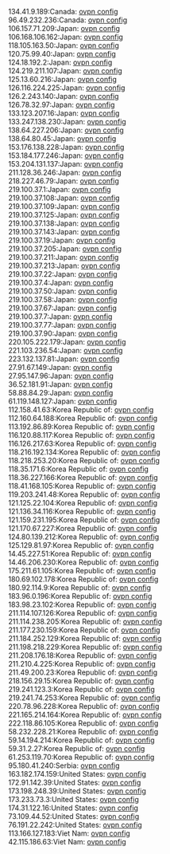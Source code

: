 134.41.9.189:Canada: [ovpn config](vpn/134_41_9_189.ovpn)  
96.49.232.236:Canada: [ovpn config](vpn/96_49_232_236.ovpn)  
106.157.71.209:Japan: [ovpn config](vpn/106_157_71_209.ovpn)  
106.168.106.162:Japan: [ovpn config](vpn/106_168_106_162.ovpn)  
118.105.163.50:Japan: [ovpn config](vpn/118_105_163_50.ovpn)  
120.75.99.40:Japan: [ovpn config](vpn/120_75_99_40.ovpn)  
124.18.192.2:Japan: [ovpn config](vpn/124_18_192_2.ovpn)  
124.219.211.107:Japan: [ovpn config](vpn/124_219_211_107.ovpn)  
125.13.60.216:Japan: [ovpn config](vpn/125_13_60_216.ovpn)  
126.116.224.225:Japan: [ovpn config](vpn/126_116_224_225.ovpn)  
126.2.243.140:Japan: [ovpn config](vpn/126_2_243_140.ovpn)  
126.78.32.97:Japan: [ovpn config](vpn/126_78_32_97.ovpn)  
133.123.207.16:Japan: [ovpn config](vpn/133_123_207_16.ovpn)  
133.247.138.230:Japan: [ovpn config](vpn/133_247_138_230.ovpn)  
138.64.227.206:Japan: [ovpn config](vpn/138_64_227_206.ovpn)  
138.64.80.45:Japan: [ovpn config](vpn/138_64_80_45.ovpn)  
153.176.138.228:Japan: [ovpn config](vpn/153_176_138_228.ovpn)  
153.184.177.246:Japan: [ovpn config](vpn/153_184_177_246.ovpn)  
153.204.131.137:Japan: [ovpn config](vpn/153_204_131_137.ovpn)  
211.128.36.246:Japan: [ovpn config](vpn/211_128_36_246.ovpn)  
218.227.46.79:Japan: [ovpn config](vpn/218_227_46_79.ovpn)  
219.100.37.1:Japan: [ovpn config](vpn/219_100_37_1.ovpn)  
219.100.37.108:Japan: [ovpn config](vpn/219_100_37_108.ovpn)  
219.100.37.109:Japan: [ovpn config](vpn/219_100_37_109.ovpn)  
219.100.37.125:Japan: [ovpn config](vpn/219_100_37_125.ovpn)  
219.100.37.138:Japan: [ovpn config](vpn/219_100_37_138.ovpn)  
219.100.37.143:Japan: [ovpn config](vpn/219_100_37_143.ovpn)  
219.100.37.19:Japan: [ovpn config](vpn/219_100_37_19.ovpn)  
219.100.37.205:Japan: [ovpn config](vpn/219_100_37_205.ovpn)  
219.100.37.211:Japan: [ovpn config](vpn/219_100_37_211.ovpn)  
219.100.37.213:Japan: [ovpn config](vpn/219_100_37_213.ovpn)  
219.100.37.22:Japan: [ovpn config](vpn/219_100_37_22.ovpn)  
219.100.37.4:Japan: [ovpn config](vpn/219_100_37_4.ovpn)  
219.100.37.50:Japan: [ovpn config](vpn/219_100_37_50.ovpn)  
219.100.37.58:Japan: [ovpn config](vpn/219_100_37_58.ovpn)  
219.100.37.67:Japan: [ovpn config](vpn/219_100_37_67.ovpn)  
219.100.37.7:Japan: [ovpn config](vpn/219_100_37_7.ovpn)  
219.100.37.77:Japan: [ovpn config](vpn/219_100_37_77.ovpn)  
219.100.37.90:Japan: [ovpn config](vpn/219_100_37_90.ovpn)  
220.105.222.179:Japan: [ovpn config](vpn/220_105_222_179.ovpn)  
221.103.236.54:Japan: [ovpn config](vpn/221_103_236_54.ovpn)  
223.132.137.81:Japan: [ovpn config](vpn/223_132_137_81.ovpn)  
27.91.67.149:Japan: [ovpn config](vpn/27_91_67_149.ovpn)  
27.95.147.96:Japan: [ovpn config](vpn/27_95_147_96.ovpn)  
36.52.181.91:Japan: [ovpn config](vpn/36_52_181_91.ovpn)  
58.88.84.29:Japan: [ovpn config](vpn/58_88_84_29.ovpn)  
61.119.148.127:Japan: [ovpn config](vpn/61_119_148_127.ovpn)  
112.158.41.63:Korea Republic of: [ovpn config](vpn/112_158_41_63.ovpn)  
112.160.64.188:Korea Republic of: [ovpn config](vpn/112_160_64_188.ovpn)  
113.192.86.89:Korea Republic of: [ovpn config](vpn/113_192_86_89.ovpn)  
116.120.88.117:Korea Republic of: [ovpn config](vpn/116_120_88_117.ovpn)  
116.126.217.63:Korea Republic of: [ovpn config](vpn/116_126_217_63.ovpn)  
118.216.192.134:Korea Republic of: [ovpn config](vpn/118_216_192_134.ovpn)  
118.218.253.20:Korea Republic of: [ovpn config](vpn/118_218_253_20.ovpn)  
118.35.171.6:Korea Republic of: [ovpn config](vpn/118_35_171_6.ovpn)  
118.36.227.166:Korea Republic of: [ovpn config](vpn/118_36_227_166.ovpn)  
118.41.168.105:Korea Republic of: [ovpn config](vpn/118_41_168_105.ovpn)  
119.203.241.48:Korea Republic of: [ovpn config](vpn/119_203_241_48.ovpn)  
121.125.22.104:Korea Republic of: [ovpn config](vpn/121_125_22_104.ovpn)  
121.136.34.116:Korea Republic of: [ovpn config](vpn/121_136_34_116.ovpn)  
121.159.231.195:Korea Republic of: [ovpn config](vpn/121_159_231_195.ovpn)  
121.170.67.227:Korea Republic of: [ovpn config](vpn/121_170_67_227.ovpn)  
124.80.139.212:Korea Republic of: [ovpn config](vpn/124_80_139_212.ovpn)  
125.129.81.97:Korea Republic of: [ovpn config](vpn/125_129_81_97.ovpn)  
14.45.227.51:Korea Republic of: [ovpn config](vpn/14_45_227_51.ovpn)  
14.46.206.230:Korea Republic of: [ovpn config](vpn/14_46_206_230.ovpn)  
175.211.61.105:Korea Republic of: [ovpn config](vpn/175_211_61_105.ovpn)  
180.69.102.178:Korea Republic of: [ovpn config](vpn/180_69_102_178.ovpn)  
180.92.114.9:Korea Republic of: [ovpn config](vpn/180_92_114_9.ovpn)  
183.96.0.196:Korea Republic of: [ovpn config](vpn/183_96_0_196.ovpn)  
183.98.23.102:Korea Republic of: [ovpn config](vpn/183_98_23_102.ovpn)  
211.114.107.126:Korea Republic of: [ovpn config](vpn/211_114_107_126.ovpn)  
211.114.238.205:Korea Republic of: [ovpn config](vpn/211_114_238_205.ovpn)  
211.177.230.159:Korea Republic of: [ovpn config](vpn/211_177_230_159.ovpn)  
211.184.252.129:Korea Republic of: [ovpn config](vpn/211_184_252_129.ovpn)  
211.198.218.229:Korea Republic of: [ovpn config](vpn/211_198_218_229.ovpn)  
211.208.176.18:Korea Republic of: [ovpn config](vpn/211_208_176_18.ovpn)  
211.210.4.225:Korea Republic of: [ovpn config](vpn/211_210_4_225.ovpn)  
211.49.200.23:Korea Republic of: [ovpn config](vpn/211_49_200_23.ovpn)  
218.156.29.15:Korea Republic of: [ovpn config](vpn/218_156_29_15.ovpn)  
219.241.123.3:Korea Republic of: [ovpn config](vpn/219_241_123_3.ovpn)  
219.241.74.253:Korea Republic of: [ovpn config](vpn/219_241_74_253.ovpn)  
220.78.96.228:Korea Republic of: [ovpn config](vpn/220_78_96_228.ovpn)  
221.165.214.164:Korea Republic of: [ovpn config](vpn/221_165_214_164.ovpn)  
222.118.86.105:Korea Republic of: [ovpn config](vpn/222_118_86_105.ovpn)  
58.232.228.21:Korea Republic of: [ovpn config](vpn/58_232_228_21.ovpn)  
59.14.194.214:Korea Republic of: [ovpn config](vpn/59_14_194_214.ovpn)  
59.31.2.27:Korea Republic of: [ovpn config](vpn/59_31_2_27.ovpn)  
61.253.119.70:Korea Republic of: [ovpn config](vpn/61_253_119_70.ovpn)  
95.180.41.240:Serbia: [ovpn config](vpn/95_180_41_240.ovpn)  
163.182.174.159:United States: [ovpn config](vpn/163_182_174_159.ovpn)  
172.91.142.39:United States: [ovpn config](vpn/172_91_142_39.ovpn)  
173.198.248.39:United States: [ovpn config](vpn/173_198_248_39.ovpn)  
173.233.73.3:United States: [ovpn config](vpn/173_233_73_3.ovpn)  
174.31.122.16:United States: [ovpn config](vpn/174_31_122_16.ovpn)  
73.109.44.52:United States: [ovpn config](vpn/73_109_44_52.ovpn)  
76.191.22.242:United States: [ovpn config](vpn/76_191_22_242.ovpn)  
113.166.127.183:Viet Nam: [ovpn config](vpn/113_166_127_183.ovpn)  
42.115.186.63:Viet Nam: [ovpn config](vpn/42_115_186_63.ovpn)  
